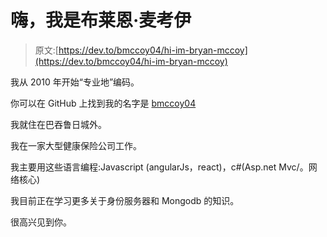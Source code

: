 # 嗨，我是布莱恩·麦考伊

> 原文:[https://dev.to/bmccoy04/hi-im-bryan-mccoy](https://dev.to/bmccoy04/hi-im-bryan-mccoy)

我从 2010 年开始“专业地”编码。

你可以在 GitHub 上找到我的名字是 [bmccoy04](https://github.com/bmccoy04)

我就住在巴吞鲁日城外。

我在一家大型健康保险公司工作。

我主要用这些语言编程:Javascript (angularJs，react)，c#(Asp.net Mvc/。网络核心)

我目前正在学习更多关于身份服务器和 Mongodb 的知识。

很高兴见到你。